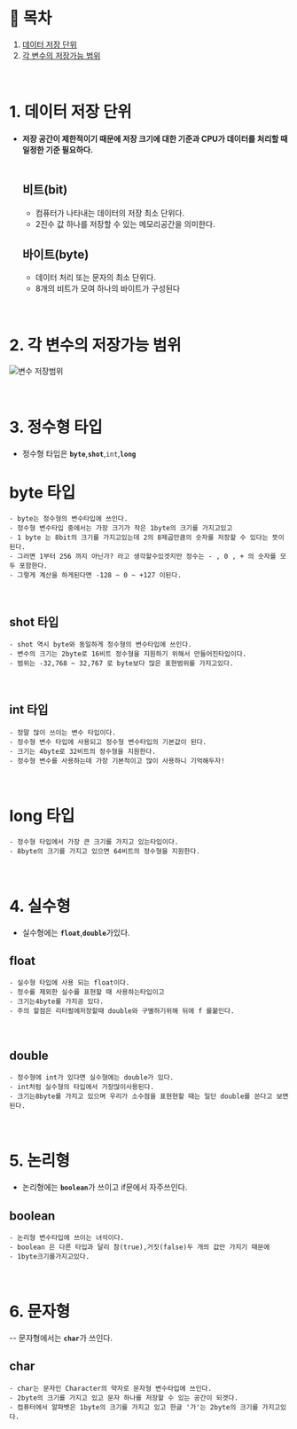 # 🔖 목차

1. [데이터 저장 단위](#1-데이터-저장-단위)<br/>
2. [각 변수의 저장가능 범위](#2-각-변수의-저장가능-범위)<br/>

<br/>

# 1. 데이터 저장 단위

  - #### 저장 공간이 제한적이기 때문에 저장 크기에 대한 기준과 CPU가 데이터를 처리할 때 일정한 기준 필요하다.<br/><br/>


	## 비트(bit)

	- 컴퓨터가 나타내는 데이터의 저장 최소 단위다.
	- 2진수 값 하나를 저장할 수 있는 메모리공간을 의미한다.

	## 바이트(byte)
	
	- 데이터 처리 또는 문자의 최소 단위다.
	- 8개의 비트가 모여 하나의 바이트가 구성된다

<br/>


# 2. 각 변수의 저장가능 범위

![변수 저장범위](https://i.imgur.com/KAtGm1n.jpg)

<br/>


# 3. 정수형 타입
- 정수형 타입은 <code><strong>byte</code></strong>,<code><strong>shot</code></strong>,<code><storng>int</code></storng>,<code><strong>long</code></strong>


# byte 타입

	- byte는 정수형의 변수타입에 쓰인다.
	- 정수형 변수타입 중에서는 가장 크기가 작은 1byte의 크기를 가지고있고
	- 1 byte 는 8bit의 크기를 가지고있는데 2의 8제곱만큼의 숫자를 저장할 수 있다는 뜻이 된다.
	- 그러면 1부터 256 까지 아닌가? 라고 생각할수있겟지만 정수는 - , 0 , + 의 숫자를 모두 포함한다.
	- 그렇게 계산을 하게된다면 -128 ~ 0 ~ +127 이된다.



<br/>


## shot 타입

	- shot 역시 byte와 동일하게 정수형의 변수타입에 쓰인다.
	- 변수의 크기는 2byte로 16비트 정수형을 지원하기 위해서 만들어진타입이다.
	- 범위는 -32,768 ~ 32,767 로 byte보다 많은 표현범위를 가지고있다.
	

<br/>

## int 타입

	- 정말 많이 쓰이는 변수 타입이다.
	- 정수형 변수 타입에 사용되고 정수형 변수타입의 기본값이 된다.
	- 크기는 4byte로 32비트의 정수형을 지원한다. 
	- 정수형 변수를 사용하는데 가장 기본적이고 많이 사용하니 기억해두자!
	

<br/>

# long 타입

	- 정수형 타입에서 가장 큰 크기를 가지고 있는타입이다.
	- 8byte의 크기를 가지고 있으면 64비트의 정수형을 지원한다.
	


<br/>

# 4. 실수형
- 실수형에는 <code><strong>float</code></strong>,<code><strong>double</code></strong>가있다.

## float

	- 실수형 타입에 사용 되는 float이다.
	- 정수를 제외한 실수를 표현할 때 사용하는타입이고
	- 크기는4byte를 가지공 있다. 
	- 주의 할점은 리터럴에저장할때 double와 구별하기위해 뒤에 f 를붙인다.
	


<br/>

## double

	- 정수형에 int가 있다면 실수형에는 double가 있다.
	- int처럼 실수형의 타입에서 가장많이사용된다.
	- 크기는8byte를 가지고 있으며 우리가 소수점을 표현현할 때는 일단 double를 쓴다고 보면 된다.


<br/>

# 5. 논리형

- 논리형에는 <code><strong>boolean</code></strong>가 쓰이고 if문에서 자주쓰인다.

## boolean

	- 논리형 변수타입에 쓰이는 녀석이다.
	- boolean 은 다른 타입과 달리 참(true),거짓(false)두 개의 값만 가지기 때문에
	- 1byte크기를가지고있다.


<br/>

# 6. 문자형

-- 문자형에서는 <code><strong>char</code></strong>가 쓰인다.

## char

	- char는 문자인 Character의 약자로 문자형 변수타입에 쓰인다. 
	- 2byte의 크기를 가지고 있고 문자 하나를 저장할 수 있는 공간이 되겟다.
	- 컴퓨터에서 알파벳은 1byte의 크기를 가지고 있고 한글 '가'는 2byte의 크기를 가지고있다.

<br/>
	
	





	

